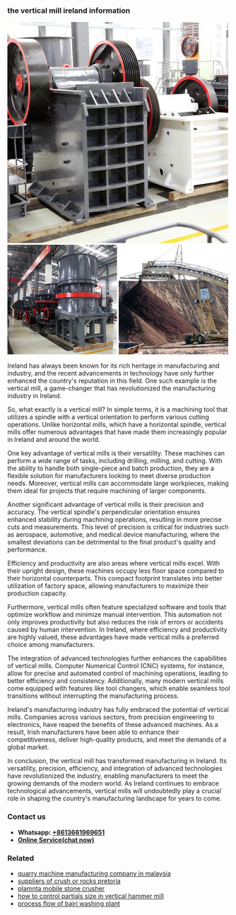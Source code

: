 <h3>the vertical mill ireland information</h3><img src='1708663745.jpg' alt=''><p>Ireland has always been known for its rich heritage in manufacturing and industry, and the recent advancements in technology have only further enhanced the country's reputation in this field. One such example is the vertical mill, a game-changer that has revolutionized the manufacturing industry in Ireland.</p><p>So, what exactly is a vertical mill? In simple terms, it is a machining tool that utilizes a spindle with a vertical orientation to perform various cutting operations. Unlike horizontal mills, which have a horizontal spindle, vertical mills offer numerous advantages that have made them increasingly popular in Ireland and around the world.</p><p>One key advantage of vertical mills is their versatility. These machines can perform a wide range of tasks, including drilling, milling, and cutting. With the ability to handle both single-piece and batch production, they are a flexible solution for manufacturers looking to meet diverse production needs. Moreover, vertical mills can accommodate large workpieces, making them ideal for projects that require machining of larger components.</p><p>Another significant advantage of vertical mills is their precision and accuracy. The vertical spindle's perpendicular orientation ensures enhanced stability during machining operations, resulting in more precise cuts and measurements. This level of precision is critical for industries such as aerospace, automotive, and medical device manufacturing, where the smallest deviations can be detrimental to the final product's quality and performance.</p><p>Efficiency and productivity are also areas where vertical mills excel. With their upright design, these machines occupy less floor space compared to their horizontal counterparts. This compact footprint translates into better utilization of factory space, allowing manufacturers to maximize their production capacity.</p><p>Furthermore, vertical mills often feature specialized software and tools that optimize workflow and minimize manual intervention. This automation not only improves productivity but also reduces the risk of errors or accidents caused by human intervention. In Ireland, where efficiency and productivity are highly valued, these advantages have made vertical mills a preferred choice among manufacturers.</p><p>The integration of advanced technologies further enhances the capabilities of vertical mills. Computer Numerical Control (CNC) systems, for instance, allow for precise and automated control of machining operations, leading to better efficiency and consistency. Additionally, many modern vertical mills come equipped with features like tool changers, which enable seamless tool transitions without interrupting the manufacturing process.</p><p>Ireland's manufacturing industry has fully embraced the potential of vertical mills. Companies across various sectors, from precision engineering to electronics, have reaped the benefits of these advanced machines. As a result, Irish manufacturers have been able to enhance their competitiveness, deliver high-quality products, and meet the demands of a global market.</p><p>In conclusion, the vertical mill has transformed manufacturing in Ireland. Its versatility, precision, efficiency, and integration of advanced technologies have revolutionized the industry, enabling manufacturers to meet the growing demands of the modern world. As Ireland continues to embrace technological advancements, vertical mills will undoubtedly play a crucial role in shaping the country's manufacturing landscape for years to come.</p><h3>Contact us</h3><ul><li><strong>Whatsapp:&nbsp;<a href="https://wa.me/8613661969651">+8613661969651</a></strong></li><li><a href="https://swt.shibang-china.com/?git&amp;zhl&amp;the vertical mill ireland information"><strong>Online Service(chat now)</strong></a></li></ul><h3>Related</h3><ul><li><a href='quarry machine manufacturing company in malaysia.md'>quarry machine manufacturing company in malaysia</a></li><li><a href='suppliers of crush or rocks pretoria.md'>suppliers of crush or rocks pretoria</a></li><li><a href='plamnta mobile stone crusher.md'>plamnta mobile stone crusher</a></li><li><a href='how to control partials size in vertical hammer mill.md'>how to control partials size in vertical hammer mill</a></li><li><a href='process flow of bajri washing plant.md'>process flow of bajri washing plant</a></li></ul>